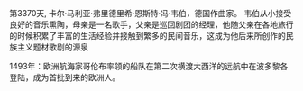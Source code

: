 第3370天, 卡尔·马利亚·弗里德里希·恩斯特·冯·韦伯，德国作曲家。 韦伯从小接受良好的音乐熏陶，母亲是一名歌手，父亲是巡回剧团的经理，他随父亲在各地旅行的时候积累了丰富的生活经验并接触到繁多的民间音乐，这成为他后来所创作的民族主义题材歌剧的源泉

1493年：欧洲航海家哥伦布率领的船队在第二次横渡大西洋的远航中在波多黎各登陆，成为首批到来的欧洲人。